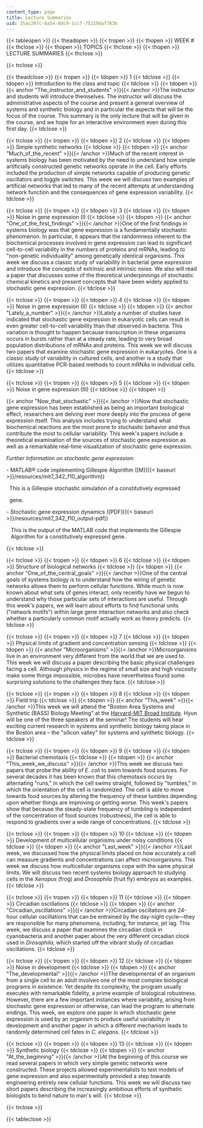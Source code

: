 ```yaml
---
content_type: page
title: Lecture Summaries
uid: 35ac297c-8a54-8dc9-1ccf-75219daf7636
---
```


{{< tableopen >}}
{{< theadopen >}}
{{< tropen >}}
{{< thopen >}}
WEEK #
{{< thclose >}}
{{< thopen >}}
TOPICS
{{< thclose >}}
{{< thopen >}}
LECTURE SUMMARIES
{{< thclose >}}

{{< trclose >}}

{{< theadclose >}}
{{< tropen >}}
{{< tdopen >}}
1
{{< tdclose >}}
{{< tdopen >}}
Introduction to the class and topic
{{< tdclose >}}
{{< tdopen >}}
{{< anchor "The_instructor_and_students" >}}{{< /anchor >}}The instructor and students will introduce themselves. The instructor will discuss the administrative aspects of the course and present a general overview of systems and synthetic biology and in particular the aspects that will be the focus of the course. This summary is the only lecture that will be given in the course, and we hope for an interactive environment even during this first day.
{{< tdclose >}}

{{< trclose >}}
{{< tropen >}}
{{< tdopen >}}
2
{{< tdclose >}}
{{< tdopen >}}
Simple synthetic networks
{{< tdclose >}}
{{< tdopen >}}
{{< anchor "Much_of_the_recent" >}}{{< /anchor >}}Much of the recent interest in systems biology has been motivated by the need to understand how simple artificially constructed genetic networks operate in the cell. Early efforts included the production of simple networks capable of producing genetic oscillators and toggle switches. This week we will discuss two examples of artificial networks that led to many of the recent attempts at understanding network function and the consequences of gene expression variability.
{{< tdclose >}}

{{< trclose >}}
{{< tropen >}}
{{< tdopen >}}
3
{{< tdclose >}}
{{< tdopen >}}
Noise in gene expression (I)
{{< tdclose >}}
{{< tdopen >}}
{{< anchor "One_of_the_first_findings" >}}{{< /anchor >}}One of the first findings in systems biology was that gene expression is a fundamentally stochastic phenomenon. In particular, it appears that the randomness inherent to the biochemical processes involved in gene expression can lead to significant cell-to-cell variability in the numbers of proteins and mRNAs, leading to "non-genetic individuality" among genetically identical organisms. This week we discuss a classic study of variability in bacterial gene expression and introduce the concepts of extrinsic and intrinsic noise. We also will read a paper that discusses some of the theoretical underpinnings of stochastic chemical kinetics and present concepts that have been widely applied to stochastic gene expression.
{{< tdclose >}}

{{< trclose >}}
{{< tropen >}}
{{< tdopen >}}
4
{{< tdclose >}}
{{< tdopen >}}
Noise in gene expression (II)
{{< tdclose >}}
{{< tdopen >}}
{{< anchor "Lately_a_number" >}}{{< /anchor >}}Lately a number of studies have indicated that stochastic gene expression in eukaryotic cells can result in even greater cell-to-cell variability than that observed in bacteria. This variation is thought to happen because transcription in these organisms occurs in bursts rather than at a steady rate, leading to very broad population distributions of mRNAs and proteins. This week we will discuss two papers that examine stochastic gene expression in eukaryotes. One is a classic study of variability in cultured cells, and another is a study that utilizes quantitative PCR-based methods to count mRNAs in individual cells.
{{< tdclose >}}

{{< trclose >}}
{{< tropen >}}
{{< tdopen >}}
5
{{< tdclose >}}
{{< tdopen >}}
Noise in gene expression (III)
{{< tdclose >}}
{{< tdopen >}}


{{< anchor "Now_that_stochastic" >}}{{< /anchor >}}Now that stochastic gene expression has been established as being an important biological effect, researchers are delving ever more deeply into the process of gene expression itself. This analysis includes trying to understand what biochemical reactions are the most prone to stochastic behavior and thus contribute the most to cellular variability. This week's papers include a theoretical examination of the sources of stochastic gene expression as well as a remarkable real-time visualization of stochastic gene expression.

_Further Information on stochastic gene expression:_

\- MATLAB® code implementing Gillespie Algorithm ([M]({{< baseurl >}}/resources/mit7_342_f10_algorithm))  

  This is a Gillespie stochastic simulation of a constitutively expressed

  gene.

\- Stochastic gene expression dynamics ([PDF]({{< baseurl >}}/resources/mit7_342_f10_output-pdf))

   This is the output of the MATLAB code that implements the Gillespie  
   Algorithm for a constitutively expressed gene.


{{< tdclose >}}

{{< trclose >}}
{{< tropen >}}
{{< tdopen >}}
6
{{< tdclose >}}
{{< tdopen >}}
Structure of biological networks
{{< tdclose >}}
{{< tdopen >}}
{{< anchor "One_of_the_central_goals" >}}{{< /anchor >}}One of the central goals of systems biology is to understand how the wiring of genetic networks allows them to perform cellular functions. While much is now known about what sets of genes interact, only recently have we begun to understand why those particular sets of interactions are useful. Through this week's papers, we will learn about efforts to find functional units ("network motifs") within large gene interaction networks and also check whether a particularly common motif actually work as theory predicts.
{{< tdclose >}}

{{< trclose >}}
{{< tropen >}}
{{< tdopen >}}
7
{{< tdclose >}}
{{< tdopen >}}
Physical limits of gradient and concentration sensing
{{< tdclose >}}
{{< tdopen >}}
{{< anchor "Microorganisms" >}}{{< /anchor >}}Microorganisms live in an environment very different from the world that we are used to. This week we will discuss a paper describing the basic physical challenges facing a cell. Although physics in the regime of small size and high viscosity make some things impossible, microbes have nevertheless found some surprising solutions to the challenges they face.
{{< tdclose >}}

{{< trclose >}}
{{< tropen >}}
{{< tdopen >}}
8
{{< tdclose >}}
{{< tdopen >}}
Field trip
{{< tdclose >}}
{{< tdopen >}}
{{< anchor "This_week" >}}{{< /anchor >}}This week we will attend the "Boston Area Systems and Synthetic (BASS) Biology Meeting" at the [Harvard-MIT Broad Institute](http://www.broadinstitute.org/). Hyun will be one of the three speakers at the seminar! The students will hear exciting current research in systems and synthetic biology taking place in the Boston area – the "silicon valley" for systems and synthetic biology.
{{< tdclose >}}

{{< trclose >}}
{{< tropen >}}
{{< tdopen >}}
9
{{< tdclose >}}
{{< tdopen >}}
Bacterial chemotaxis
{{< tdclose >}}
{{< tdopen >}}
{{< anchor "This_week_we_discuss" >}}{{< /anchor >}}This week we discuss two papers that probe the ability of _E. coli_ to swim towards food sources. For several decades it has been known that this chemotaxis occurs by alternating "runs," in which the cell swims straight, followed by "tumbles," in which the orientation of the cell is randomized. The cell is able to move towards food sources by altering the frequency of these tumbles depending upon whether things are improving or getting worse. This week's papers show that because the steady-state frequency of tumbling is independent of the concentration of food sources (robustness), the cell is able to respond to gradients over a wide range of concentrations.
{{< tdclose >}}

{{< trclose >}}
{{< tropen >}}
{{< tdopen >}}
10
{{< tdclose >}}
{{< tdopen >}}
Development of multicellular organisms under noisy conditions
{{< tdclose >}}
{{< tdopen >}}
{{< anchor "Last_week" >}}{{< /anchor >}}Last week, we discussed how the physical limits placed on how accurately a cell can measure gradients and concentrations can affect microorganisms. This week we discuss how multicellular organisms cope with the same physical limits. We will discuss two recent systems biology approach to studying cells in the _Xenopus_ (frog) and _Drosophila_ (fruit fly) embryos as examples.
{{< tdclose >}}

{{< trclose >}}
{{< tropen >}}
{{< tdopen >}}
11
{{< tdclose >}}
{{< tdopen >}}
Circadian oscillations
{{< tdclose >}}
{{< tdopen >}}
{{< anchor "Circadian_oscillations" >}}{{< /anchor >}}Circadian oscillations are 24-hour cellular oscillations that can be entrained by the day-night cycle—they are responsible for many phenomena, including, for instance, jet lag. This week, we discuss a paper that examines the circadian clock in cyanobacteria and another paper about the very different circadian clock used in _Drosophila_, which started off the vibrant study of circadian oscillations.
{{< tdclose >}}

{{< trclose >}}
{{< tropen >}}
{{< tdopen >}}
12
{{< tdclose >}}
{{< tdopen >}}
Noise in development
{{< tdclose >}}
{{< tdopen >}}
{{< anchor "The_developmental" >}}{{< /anchor >}}The developmental of an organism from a single cell to an adult involves one of the most complex biological programs in existence. Yet despite its complexity, the program usually executes with remarkable fidelity, a prime example of biological robustness. However, there are a few important instances where variability, arising from stochastic gene expression or otherwise, can lead the program to alternate endings. This week, we explore one paper in which stochastic gene expression is used by an organism to produce useful variability in development and another paper in which a different mechanism leads to randomly determined cell fates in _C. elegans_.
{{< tdclose >}}

{{< trclose >}}
{{< tropen >}}
{{< tdopen >}}
13
{{< tdclose >}}
{{< tdopen >}}
Synthetic biology
{{< tdclose >}}
{{< tdopen >}}
{{< anchor "At_the_beginning" >}}{{< /anchor >}}At the beginning of this course we read several papers in which very simple genetic networks were constructed. These projects allowed experimentalists to test models of gene expression and also experimentally provided a step towards engineering entirely new cellular functions. This week we will discuss two short papers describing the increasingly ambitious efforts of synthetic biologists to bend nature to man's will.
{{< tdclose >}}

{{< trclose >}}

{{< tableclose >}}